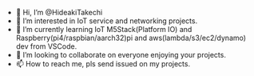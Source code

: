 - 👋 Hi, I’m @HideakiTakechi
- 👀 I’m interested in IoT service and networking projects.
- 🌱 I’m currently learning IoT M5Stack(Platform IO) and Raspberry(pi4/raspbian/aarch32)pi and aws(lambda/s3/ec2/dynamo) dev from VSCode.
- 💞️ I’m looking to collaborate on everyone enjoying your projects.
- 📫 How to reach me, pls send issued on my projects.

<!---
HideakiTakechi/HideakiTakechi is a ✨ special ✨ repository because its `README.md` (this file) appears on your GitHub profile.
You can click the Preview link to take a look at your changes.
--->
